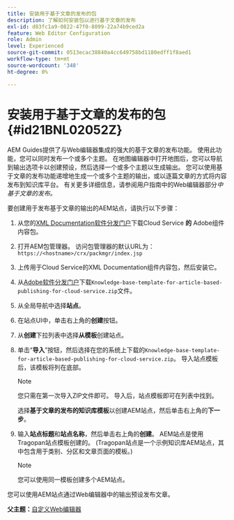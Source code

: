 ```yaml
---
title: 安装用于基于文章的发布的包
description: 了解如何安装包以进行基于文章的发布
exl-id: d83fc1a9-0822-47f0-8099-22a74b9ced2a
feature: Web Editor Configuration
role: Admin
level: Experienced
source-git-commit: 0513ecac38840a4cc649758bd1180edff1f8aed1
workflow-type: tm+mt
source-wordcount: '348'
ht-degree: 0%

---
```


# 安装用于基于文章的发布的包 {#id21BNL02052Z}

AEM Guides提供了与Web编辑器集成的强大的基于文章的发布功能。 使用此功能，您可以同时发布一个或多个主题。 在地图编辑器中打开地图后，您可以导航到输出选项卡以创建预设，然后选择一个或多个主题以生成输出。 您可以使用基于文章的发布功能递增地生成一个或多个主题的输出，或以逐篇文章的方式将内容发布到知识库平台。 有关更多详细信息，请参阅用户指南中的Web编辑器部分&#x200B;*中基于文章的发布。*

要创建用于发布基于文章的输出的AEM站点，请执行以下步骤：

1. 从您的[XML Documentation软件分发门户](https://experience.adobe.com/#/downloads/content/software-distribution/en/general.html)下载Cloud Service **的** Adobe组件内容包。
1. 打开AEM包管理器。 访问包管理器的默认URL为： `https://<hostname>/crx/packmgr/index.jsp`
1. 上传用于Cloud Service的XML Documentation组件内容包，然后安装它。
1. 从[Adobe软件分发门户](https://experience.adobe.com/#/downloads/content/software-distribution/en/general.html)下载`Knowledge-base-template-for-article-based-publishing-for-cloud-service.zip`文件。
1. 从全局导航中选择&#x200B;**站点**。
1. 在站点UI中，单击右上角的&#x200B;**创建**&#x200B;按钮。
1. 从&#x200B;**创建**&#x200B;下拉列表中选择&#x200B;**从模板**&#x200B;创建站点。
1. 单击“**导入**”按钮，然后选择在您的系统上下载的`Knowledge-base-template-for-article-based-publishing-for-cloud-service.zip`。 导入站点模板后，该模板将列在底部。

   >[!NOTE]
   >
   > 您只需在第一次导入ZIP文件即可。 导入后，站点模板即可在列表中找到。

   选择&#x200B;**基于文章的发布的知识库模板**&#x200B;以创建AEM站点，然后单击右上角的&#x200B;**下一步**。

1. 输入&#x200B;**站点标题**&#x200B;和&#x200B;**站点名称**，然后单击右上角的&#x200B;**创建**。 AEM站点是使用Tragopan站点模板创建的。 \(Tragopan站点是一个示例知识库AEM站点，其中包含用于类别、分区和文章页面的模板。\)

   >[!NOTE]
   >
   > 您可以使用同一模板创建多个AEM站点。


您可以使用AEM站点通过Web编辑器中的输出预设发布文章。

**父主题：**&#x200B;[&#x200B;自定义Web编辑器](conf-web-editor.md)
